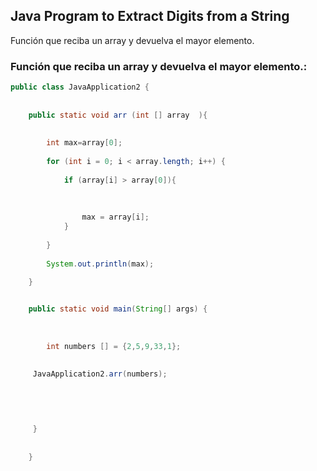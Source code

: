## Java Program to Extract Digits from a String

Función que reciba un array y devuelva el mayor elemento.


### Función que reciba un array y devuelva el mayor elemento.:

```java
public class JavaApplication2 {
    
    
    public static void arr (int [] array  ){
        
        
        int max=array[0];
        
        for (int i = 0; i < array.length; i++) {
            
            if (array[i] > array[0]){
                
                
                
                max = array[i];
            }
            
        }
        
        System.out.println(max);
        
    }


    public static void main(String[] args) {
        
       
        
        int numbers [] = {2,5,9,33,1};
        
        
     JavaApplication2.arr(numbers);

        
        

            
     }
   
        
    }

